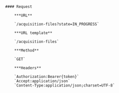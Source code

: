     #### Request

        ***URL**

        `/acquisition-files?state=IN_PROGRESS`

        ***URL template**

        `/acquisition-files`

        ***Method**

        `GET`

        ***Headers**

        `Authorization:Bearer{token}`
        `Accept:application/json`
        `Content-Type:application/json;charset=UTF-8`
